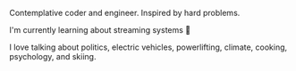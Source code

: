 <!-- ### Hi there 👋 -->

<!--
**ponugoti/ponugoti** is a ✨ _special_ ✨ repository because its `README.md` (this file) appears on your GitHub profile.

Here are some ideas to get you started:

- 🔭 I’m currently working on ...
- 🌱 I’m currently learning ...
- 👯 I’m looking to collaborate on ...
- 🤔 I’m looking for help with ...
- 💬 Ask me about ...
- 📫 How to reach me: ...
- 😄 Pronouns: ...
- ⚡ Fun fact: ...
-->

Contemplative coder and engineer. Inspired by hard problems.

I'm currently learning about streaming systems 🌊

I love talking about politics, electric vehicles, powerlifting, climate, cooking, psychology, and skiing.
